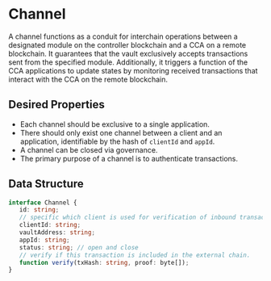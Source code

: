 # Channel

A channel functions as a conduit for interchain operations between a designated module on the controller blockchain and a CCA on a remote blockchain. It guarantees that the vault exclusively accepts transactions sent from the specified module. Additionally, it triggers a function of the CCA applications to update states by monitoring received transactions that interact with the CCA on the remote blockchain.

## Desired Properties
 - Each channel should be exclusive to a single application.
 - There should only exist one channel between a client and an application, identifiable by the hash of `clientId` and `appId`.
 - A channel can be closed via governance.
 - The primary purpose of a channel is to authenticate transactions.
## Data Structure
```ts
interface Channel {
   id: string;
   // specific which client is used for verification of inbound transaction. 
   clientId: string;
   vaultAddress: string;
   appId: string;
   status: string; // open and close
   // verify if this transaction is included in the external chain.
   function verify(txHash: string, proof: byte[]);
}
```

